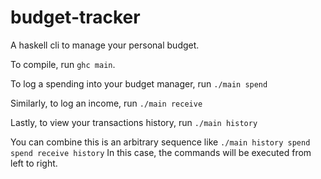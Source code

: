 # budget-tracker

A haskell cli to manage your personal budget.

To compile, run
```ghc main```.

To log a spending into your budget manager, run 
```./main spend```

Similarly, to log an income, run
```./main receive```

Lastly, to view your transactions history, run
```./main history```

You can combine this is an arbitrary sequence like
```./main history spend spend receive history```
In this case, the commands will be executed from left to right.
